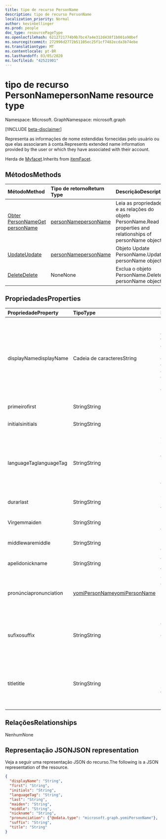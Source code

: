 ```yaml
---
title: tipo de recurso PersonName
description: tipo de recurso PersonName
localization_priority: Normal
author: kevinbellinger
ms.prod: people
doc_type: resourcePageType
ms.openlocfilehash: 6212721774b9b7bc47a4e312d438f1b001a90bef
ms.sourcegitcommit: 272996d2772b51105ec25f1cf7482ecda3b74ebe
ms.translationtype: MT
ms.contentlocale: pt-BR
ms.lasthandoff: 03/05/2020
ms.locfileid: "42521901"
---
```

# <a name="personname-resource-type"></a><span data-ttu-id="b1d05-103">tipo de recurso PersonName</span><span class="sxs-lookup"><span data-stu-id="b1d05-103">personName resource type</span></span>

<span data-ttu-id="b1d05-104">Namespace: Microsoft. Graph</span><span class="sxs-lookup"><span data-stu-id="b1d05-104">Namespace: microsoft.graph</span></span>

[!INCLUDE [beta-disclaimer](../../includes/beta-disclaimer.md)]

<span data-ttu-id="b1d05-105">Representa as informações de nome estendidas fornecidas pelo usuário ou que elas associaram à conta.</span><span class="sxs-lookup"><span data-stu-id="b1d05-105">Represents extended name information provided by the user or which they have associated with their account.</span></span>

<span data-ttu-id="b1d05-106">Herda de [Myfacet](itemfacet.md).</span><span class="sxs-lookup"><span data-stu-id="b1d05-106">Inherits from [itemFacet](itemfacet.md).</span></span>

## <a name="methods"></a><span data-ttu-id="b1d05-107">Métodos</span><span class="sxs-lookup"><span data-stu-id="b1d05-107">Methods</span></span>

| <span data-ttu-id="b1d05-108">Método</span><span class="sxs-lookup"><span data-stu-id="b1d05-108">Method</span></span>                                     | <span data-ttu-id="b1d05-109">Tipo de retorno</span><span class="sxs-lookup"><span data-stu-id="b1d05-109">Return Type</span></span>                 | <span data-ttu-id="b1d05-110">Descrição</span><span class="sxs-lookup"><span data-stu-id="b1d05-110">Description</span></span>                                             |
|:-------------------------------------------|:----------------------------|:--------------------------------------------------------|
| [<span data-ttu-id="b1d05-111">Obter PersonName</span><span class="sxs-lookup"><span data-stu-id="b1d05-111">Get personName</span></span>](../api/personname-get.md) | [<span data-ttu-id="b1d05-112">personName</span><span class="sxs-lookup"><span data-stu-id="b1d05-112">personName</span></span>](personname.md) | <span data-ttu-id="b1d05-113">Leia as propriedades e as relações do objeto PersonName.</span><span class="sxs-lookup"><span data-stu-id="b1d05-113">Read properties and relationships of personName object.</span></span> |
| [<span data-ttu-id="b1d05-114">Update</span><span class="sxs-lookup"><span data-stu-id="b1d05-114">Update</span></span>](../api/personname-update.md)      | [<span data-ttu-id="b1d05-115">personName</span><span class="sxs-lookup"><span data-stu-id="b1d05-115">personName</span></span>](personname.md) | <span data-ttu-id="b1d05-116">Objeto Update PersonName.</span><span class="sxs-lookup"><span data-stu-id="b1d05-116">Update personName object.</span></span>                               |
| [<span data-ttu-id="b1d05-117">Delete</span><span class="sxs-lookup"><span data-stu-id="b1d05-117">Delete</span></span>](../api/personname-delete.md)      | <span data-ttu-id="b1d05-118">None</span><span class="sxs-lookup"><span data-stu-id="b1d05-118">None</span></span>                        | <span data-ttu-id="b1d05-119">Exclua o objeto PersonName.</span><span class="sxs-lookup"><span data-stu-id="b1d05-119">Delete personName object.</span></span>                               |

## <a name="properties"></a><span data-ttu-id="b1d05-120">Propriedades</span><span class="sxs-lookup"><span data-stu-id="b1d05-120">Properties</span></span>

| <span data-ttu-id="b1d05-121">Propriedade</span><span class="sxs-lookup"><span data-stu-id="b1d05-121">Property</span></span>     | <span data-ttu-id="b1d05-122">Tipo</span><span class="sxs-lookup"><span data-stu-id="b1d05-122">Type</span></span>                              | <span data-ttu-id="b1d05-123">Descrição</span><span class="sxs-lookup"><span data-stu-id="b1d05-123">Description</span></span> |
|:-------------|:----------------------------------|:------------|
|<span data-ttu-id="b1d05-124">displayName</span><span class="sxs-lookup"><span data-stu-id="b1d05-124">displayName</span></span>   |<span data-ttu-id="b1d05-125">Cadeia de caracteres</span><span class="sxs-lookup"><span data-stu-id="b1d05-125">String</span></span>                             | <span data-ttu-id="b1d05-126">Fornece uma renderização ordenada de firstName e lastName, dependendo da localidade do usuário ou de seu dispositivo.</span><span class="sxs-lookup"><span data-stu-id="b1d05-126">Provides an ordered rendering of firstName and lastName depending on the locale of the user or their device.</span></span> |
|<span data-ttu-id="b1d05-127">primeiro</span><span class="sxs-lookup"><span data-stu-id="b1d05-127">first</span></span>         |<span data-ttu-id="b1d05-128">String</span><span class="sxs-lookup"><span data-stu-id="b1d05-128">String</span></span>                             | <span data-ttu-id="b1d05-129">Nome do usuário.</span><span class="sxs-lookup"><span data-stu-id="b1d05-129">First Name of the user.</span></span>                                                                                      |
|<span data-ttu-id="b1d05-130">initials</span><span class="sxs-lookup"><span data-stu-id="b1d05-130">initials</span></span>      |<span data-ttu-id="b1d05-131">String</span><span class="sxs-lookup"><span data-stu-id="b1d05-131">String</span></span>                             | <span data-ttu-id="b1d05-132">Iniciais do usuário.</span><span class="sxs-lookup"><span data-stu-id="b1d05-132">Initials of the user.</span></span>                                                                                        |
|<span data-ttu-id="b1d05-133">languageTag</span><span class="sxs-lookup"><span data-stu-id="b1d05-133">languageTag</span></span>   |<span data-ttu-id="b1d05-134">String</span><span class="sxs-lookup"><span data-stu-id="b1d05-134">String</span></span>                             | <span data-ttu-id="b1d05-135">Contém o nome do idioma (en-US, no-NB, en-AU) após o formato BCP47 da IETF.</span><span class="sxs-lookup"><span data-stu-id="b1d05-135">Contains the name for the language (en-US, no-NB, en-AU) following IETF BCP47 format.</span></span>                        |
|<span data-ttu-id="b1d05-136">durar</span><span class="sxs-lookup"><span data-stu-id="b1d05-136">last</span></span>          |<span data-ttu-id="b1d05-137">String</span><span class="sxs-lookup"><span data-stu-id="b1d05-137">String</span></span>                             | <span data-ttu-id="b1d05-138">Sobrenome do usuário.</span><span class="sxs-lookup"><span data-stu-id="b1d05-138">Last Name of the user.</span></span>                                                                                       |
|<span data-ttu-id="b1d05-139">Virgem</span><span class="sxs-lookup"><span data-stu-id="b1d05-139">maiden</span></span>        |<span data-ttu-id="b1d05-140">String</span><span class="sxs-lookup"><span data-stu-id="b1d05-140">String</span></span>                             | <span data-ttu-id="b1d05-141">Nome de solteira do usuário.</span><span class="sxs-lookup"><span data-stu-id="b1d05-141">Maiden Name of the user.</span></span>                                                                                     |
|<span data-ttu-id="b1d05-142">middleware</span><span class="sxs-lookup"><span data-stu-id="b1d05-142">middle</span></span>        |<span data-ttu-id="b1d05-143">String</span><span class="sxs-lookup"><span data-stu-id="b1d05-143">String</span></span>                             | <span data-ttu-id="b1d05-144">Middlie nome do usuário.</span><span class="sxs-lookup"><span data-stu-id="b1d05-144">Middlie Name of the user.</span></span>                                                                                    | 
|<span data-ttu-id="b1d05-145">apelido</span><span class="sxs-lookup"><span data-stu-id="b1d05-145">nickname</span></span>      |<span data-ttu-id="b1d05-146">String</span><span class="sxs-lookup"><span data-stu-id="b1d05-146">String</span></span>                             | <span data-ttu-id="b1d05-147">Apelido do usuário.</span><span class="sxs-lookup"><span data-stu-id="b1d05-147">Nickname of the user.</span></span>                                                                                        |
|<span data-ttu-id="b1d05-148">pronúncia</span><span class="sxs-lookup"><span data-stu-id="b1d05-148">pronunciation</span></span> |[<span data-ttu-id="b1d05-149">yomiPersonName</span><span class="sxs-lookup"><span data-stu-id="b1d05-149">yomiPersonName</span></span>](yomipersonname.md)| <span data-ttu-id="b1d05-150">Orientações sobre como pronunciar o nome dos usuários.</span><span class="sxs-lookup"><span data-stu-id="b1d05-150">Guidance on how to pronounce the users name.</span></span>                                                                 |
|<span data-ttu-id="b1d05-151">sufixo</span><span class="sxs-lookup"><span data-stu-id="b1d05-151">suffix</span></span>        |<span data-ttu-id="b1d05-152">String</span><span class="sxs-lookup"><span data-stu-id="b1d05-152">String</span></span>                             | <span data-ttu-id="b1d05-153">Designadores usados após o nome dos usuários (por exemplo: PhD).</span><span class="sxs-lookup"><span data-stu-id="b1d05-153">Designators used after the users name (eg: PhD.)</span></span>                                                             |
|<span data-ttu-id="b1d05-154">title</span><span class="sxs-lookup"><span data-stu-id="b1d05-154">title</span></span>         |<span data-ttu-id="b1d05-155">String</span><span class="sxs-lookup"><span data-stu-id="b1d05-155">String</span></span>                             | <span data-ttu-id="b1d05-156">Honorifics usado para prefixar um nome de usuário (por exemplo: Dr, Sir, Madam, Sra.)</span><span class="sxs-lookup"><span data-stu-id="b1d05-156">Honorifics used to prefix a users name (eg: Dr, Sir, Madam, Mrs.)</span></span>                                            |

## <a name="relationships"></a><span data-ttu-id="b1d05-157">Relações</span><span class="sxs-lookup"><span data-stu-id="b1d05-157">Relationships</span></span>

<span data-ttu-id="b1d05-158">Nenhum</span><span class="sxs-lookup"><span data-stu-id="b1d05-158">None</span></span>

## <a name="json-representation"></a><span data-ttu-id="b1d05-159">Representação JSON</span><span class="sxs-lookup"><span data-stu-id="b1d05-159">JSON representation</span></span>

<span data-ttu-id="b1d05-160">Veja a seguir uma representação JSON do recurso.</span><span class="sxs-lookup"><span data-stu-id="b1d05-160">The following is a JSON representation of the resource.</span></span>

<!-- {
  "blockType": "resource",
  "optionalProperties": [

  ],
  "@odata.type": "microsoft.graph.personName",
  "baseType": ""
}-->

```json
{
  "displayName": "String",
  "first": "String",
  "initials": "String",
  "languageTag": "String",
  "last": "String",
  "maiden": "String",
  "middle": "String",
  "nickname": "String",
  "pronunciation": {"@odata.type": "microsoft.graph.yomiPersonName"},
  "suffix": "String",
  "title": "String"
}
```

<!-- uuid: 16cd6b66-4b1a-43a1-adaf-3a886856ed98
2019-02-04 14:57:30 UTC -->
<!-- {
  "type": "#page.annotation",
  "description": "personName resource",
  "keywords": "",
  "section": "documentation",
  "tocPath": ""
}-->